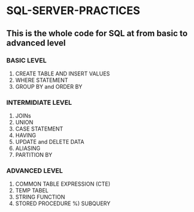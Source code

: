 # SQL-SERVER-PRACTICES
## This is the whole code for SQL at from basic to advanced level 

### BASIC LEVEL

1) CREATE TABLE AND INSERT VALUES
2) WHERE STATEMENT
3) GROUP BY and ORDER BY

### INTERMIDIATE LEVEL

1) JOINs
2) UNION
3) CASE STATEMENT
4) HAVING
5) UPDATE and DELETE DATA
6) ALIASING
7) PARTITION BY

### ADVANCED LEVEL

1) COMMON TABLE EXPRESSION (CTE)
2) TEMP TABEL
3) STRING FUNCTION
4) STORED PROCEDURE
%) SUBQUERY
